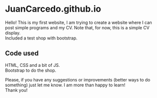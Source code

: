 # JuanCarcedo.github.io
Hello! This is my first website, I am trying to create a website where I can post simple programs and my CV. Note that, for now, this is a simple CV display.  
Included a test shop with bootstrap.  

## Code used  
HTML, CSS and a bit of JS.  
Bootstrap to do the shop.
  
Please, if you have any suggestions or improvements (better ways to do something) just let me know. I am more than happy to learn!  
Thank you!
